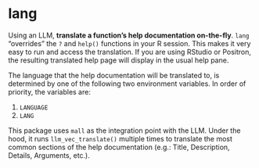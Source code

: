 
<!-- README.md is generated from README.Rmd. Please edit that file -->

# lang

<!-- badges: start -->
<!-- badges: end -->

Using an LLM, **translate a function’s help documentation on-the-fly**.
`lang` “overrides” the `?` and `help()` functions in your R session.
This makes it very easy to run and access the translation. If you are
using RStudio or Positron, the resulting translated help page will
display in the usual help pane.

The language that the help documentation will be translated to, is
determined by one of the following two environment variables. In order
of priority, the variables are:

1.  `LANGUAGE`
2.  `LANG`

This package uses `mall` as the integration point with the LLM. Under
the hood, it runs `llm_vec_translate()` multiple times to translate the
most common sections of the help documentation (e.g.: Title,
Description, Details, Arguments, etc.).
